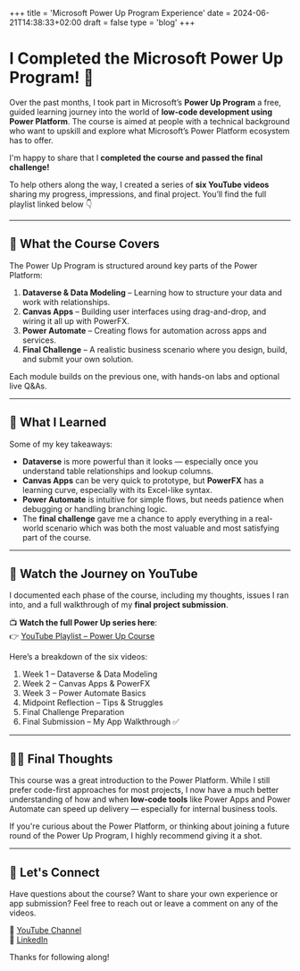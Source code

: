 +++
title = 'Microsoft Power Up Program Experience'
date = 2024-06-21T14:38:33+02:00
draft = false
type = 'blog'
+++

# I Completed the Microsoft Power Up Program! 🚀

Over the past months, I took part in Microsoft’s **Power Up Program** a free, guided learning journey into the world of **low-code development using Power Platform**. The course is aimed at people with a technical background who want to upskill and explore what Microsoft’s Power Platform ecosystem has to offer.

I'm happy to share that I **completed the course and passed the final challenge!**

To help others along the way, I created a series of **six YouTube videos** sharing my progress, impressions, and final project. You’ll find the full playlist linked below 👇

---

## 🎯 What the Course Covers

The Power Up Program is structured around key parts of the Power Platform:

1. **Dataverse & Data Modeling** – Learning how to structure your data and work with relationships.
2. **Canvas Apps** – Building user interfaces using drag-and-drop, and wiring it all up with PowerFX.
3. **Power Automate** – Creating flows for automation across apps and services.
4. **Final Challenge** – A realistic business scenario where you design, build, and submit your own solution.

Each module builds on the previous one, with hands-on labs and optional live Q&As.

---

## 🧠 What I Learned

Some of my key takeaways:

- **Dataverse** is more powerful than it looks — especially once you understand table relationships and lookup columns.
- **Canvas Apps** can be very quick to prototype, but **PowerFX** has a learning curve, especially with its Excel-like syntax.
- **Power Automate** is intuitive for simple flows, but needs patience when debugging or handling branching logic.
- The **final challenge** gave me a chance to apply everything in a real-world scenario which was both the most valuable and most satisfying part of the course.

---

## 🎥 Watch the Journey on YouTube

I documented each phase of the course, including my thoughts, issues I ran into, and a full walkthrough of my **final project submission**.

📺 **Watch the full Power Up series here**:  
👉 [YouTube Playlist – Power Up Course](https://www.youtube.com/playlist?list=PLUb-E8kfLofVKuCmzA3StkprNhUNP1QJn)

Here’s a breakdown of the six videos:

1. Week 1 – Dataverse & Data Modeling  
2. Week 2 – Canvas Apps & PowerFX  
3. Week 3 – Power Automate Basics  
4. Midpoint Reflection – Tips & Struggles  
5. Final Challenge Preparation  
6. Final Submission – My App Walkthrough ✅

---

## 👨‍💻 Final Thoughts

This course was a great introduction to the Power Platform. While I still prefer code-first approaches for most projects, I now have a much better understanding of how and when **low-code tools** like Power Apps and Power Automate can speed up delivery — especially for internal business tools.

If you're curious about the Power Platform, or thinking about joining a future round of the Power Up Program, I highly recommend giving it a shot.

---

## 📢 Let's Connect

Have questions about the course? Want to share your own experience or app submission? Feel free to reach out or leave a comment on any of the videos.

🔗 [YouTube Channel](https://www.youtube.com/@VipyrDev)  
💬 [LinkedIn](https://www.linkedin.com/in/vitominheere/)

Thanks for following along!
